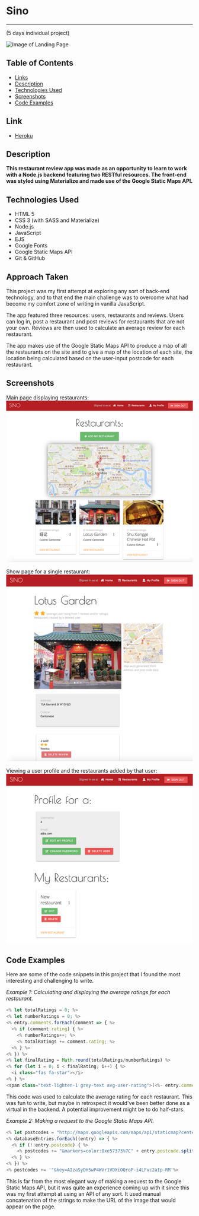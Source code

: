 # Sino
---
(5 days individual project)

![Image of Landing Page](./readme-images/landing-page.png)

## Table of Contents

* [Links](#links)
* [Description](#description)
* [Technologies Used](#technologies-used)
* [Screenshots](#screenshots)
* [Code Examples](#code-examples)
<!-- * [Challenges](#challenges)
* [Wins](#wins)
* [The Future](#the-future) -->

## Link

* [Heroku](https://sino-review.herokuapp.com/)

## Description

**This restaurant review app was made as an opportunity to learn to work with a Node.js backend featuring two RESTful resources. The front-end was styled using Materialize and made use of the Google Static Maps API.**

## Technologies Used

- HTML 5
- CSS 3 (with SASS and Materialize)
- Node.js
- JavaScript
- EJS
- Google Fonts
- Google Static Maps API
- Git & GitHub

## Approach Taken

This project was my first attempt at exploring any sort of back-end technology, and to that end the main challenge was to overcome what had become my comfort zone of writing in vanilla JavaScript.

The app featured three resources: users, restaurants and reviews. Users can log in, post a restaurant and post reviews for restaurants that are not your own. Reviews are then used to calculate an average review for each restaurant.

The app makes use of the Google Static Maps API to produce a map of all the restaurants on the site and to give a map of the location of each site, the location being calculated based on the user-input postcode for each restaurant.

## Screenshots

Main page displaying restaurants:
![Screenshot 1](./readme-images/screenshot1.png)

Show page for a single restaurant:
![Screenshot 2](./readme-images/screenshot2.png)

Viewing a user profile and the restaurants added by that user:
![Screenshot 3](./readme-images/screenshot3.png)

## Code Examples

Here are some of the code snippets in this project that I found the most interesting and challenging to write.

_Example 1: Calculating and displaying the average ratings for each restaurant._

```javascript
<% let totalRatings = 0; %>
<% let numberRatings = 0; %>
<% entry.comments.forEach(comment => { %>
  <% if (comment.rating) { %>
    <% numberRatings++; %>
    <% totalRatings += comment.rating; %>
  <% } %>
<% }) %>
<% let finalRating = Math.round(totalRatings/numberRatings) %>
<% for (let i = 0; i < finalRating; i++) { %>
  <i class="fas fa-star"></i>
<% } %>
<span class="text-lighten-1 grey-text avg-user-rating">(<%- entry.comments.length %> reviews/ratings)</span>
```

This code was used to calculate the average rating for each restaurant. This was fun to write, but maybe in retrospect it would've been better done as a virtual in the backend. A potential improvement might be to do half-stars.

_Example 2: Making a request to the Google Static Maps API._

```javascript
<% let postcodes = "http://maps.googleapis.com/maps/api/staticmap?center=London,UK&zoom=12&size=640x320&"%>
<% databaseEntries.forEach((entry) => { %>
  <% if (!!entry.postcode) { %>
    <% postcodes += "&markers=color:0xe57373%7C" + entry.postcode.split(' ').join(''); %>
  <% } %>
<% }) %>
<% postcodes += '"&key=AIzaSyDH5wP4WVr1VDXiOQroP-i4LFvc2aIp-RM'%>
```

This is far from the most elegant way of making a request to the Google Static Maps API, but it was quite an experience coming up with it since this was my first attempt at using an API of any sort. It used manual concatenation of the strings to make the URL of the image that would appear on the page.
